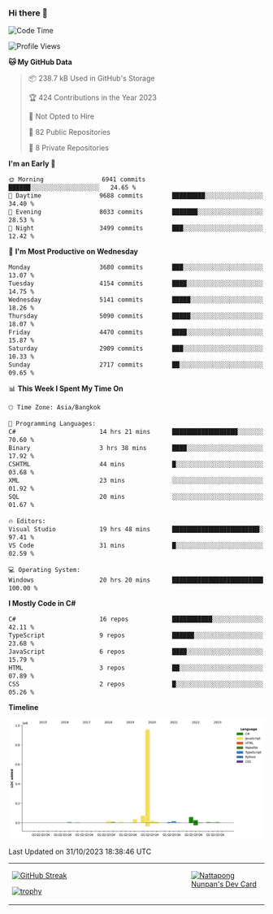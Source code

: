 ### Hi there 👋

<!--START_SECTION:waka-->
![Code Time](http://img.shields.io/badge/Code%20Time-1%2C213%20hrs%207%20mins-blue)

![Profile Views](http://img.shields.io/badge/Profile%20Views-0-blue)

**🐱 My GitHub Data** 

> 📦 238.7 kB Used in GitHub's Storage 
 > 
> 🏆 424 Contributions in the Year 2023
 > 
> 🚫 Not Opted to Hire
 > 
> 📜 82 Public Repositories 
 > 
> 🔑 8 Private Repositories 
 > 
**I'm an Early 🐤** 

```text
🌞 Morning                6941 commits        ██████░░░░░░░░░░░░░░░░░░░   24.65 % 
🌆 Daytime                9688 commits        █████████░░░░░░░░░░░░░░░░   34.40 % 
🌃 Evening                8033 commits        ███████░░░░░░░░░░░░░░░░░░   28.53 % 
🌙 Night                  3499 commits        ███░░░░░░░░░░░░░░░░░░░░░░   12.42 % 
```
📅 **I'm Most Productive on Wednesday** 

```text
Monday                   3680 commits        ███░░░░░░░░░░░░░░░░░░░░░░   13.07 % 
Tuesday                  4154 commits        ████░░░░░░░░░░░░░░░░░░░░░   14.75 % 
Wednesday                5141 commits        █████░░░░░░░░░░░░░░░░░░░░   18.26 % 
Thursday                 5090 commits        █████░░░░░░░░░░░░░░░░░░░░   18.07 % 
Friday                   4470 commits        ████░░░░░░░░░░░░░░░░░░░░░   15.87 % 
Saturday                 2909 commits        ███░░░░░░░░░░░░░░░░░░░░░░   10.33 % 
Sunday                   2717 commits        ██░░░░░░░░░░░░░░░░░░░░░░░   09.65 % 
```


📊 **This Week I Spent My Time On** 

```text
🕑︎ Time Zone: Asia/Bangkok

💬 Programming Languages: 
C#                       14 hrs 21 mins      ██████████████████░░░░░░░   70.60 % 
Binary                   3 hrs 38 mins       ████░░░░░░░░░░░░░░░░░░░░░   17.92 % 
CSHTML                   44 mins             █░░░░░░░░░░░░░░░░░░░░░░░░   03.68 % 
XML                      23 mins             ░░░░░░░░░░░░░░░░░░░░░░░░░   01.92 % 
SQL                      20 mins             ░░░░░░░░░░░░░░░░░░░░░░░░░   01.67 % 

🔥 Editors: 
Visual Studio            19 hrs 48 mins      ████████████████████████░   97.41 % 
VS Code                  31 mins             █░░░░░░░░░░░░░░░░░░░░░░░░   02.59 % 

💻 Operating System: 
Windows                  20 hrs 20 mins      █████████████████████████   100.00 % 
```

**I Mostly Code in C#** 

```text
C#                       16 repos            ███████████░░░░░░░░░░░░░░   42.11 % 
TypeScript               9 repos             ██████░░░░░░░░░░░░░░░░░░░   23.68 % 
JavaScript               6 repos             ████░░░░░░░░░░░░░░░░░░░░░   15.79 % 
HTML                     3 repos             ██░░░░░░░░░░░░░░░░░░░░░░░   07.89 % 
CSS                      2 repos             █░░░░░░░░░░░░░░░░░░░░░░░░   05.26 % 
```



**Timeline**

![Lines of Code chart](https://raw.githubusercontent.com/aixasz/aixasz/main/assets/bar_graph.png)


 Last Updated on 31/10/2023 18:38:46 UTC
<!--END_SECTION:waka-->

<table>
<tr>
<td width="70%" valign="top">
 
 [![GitHub Streak](http://github-readme-streak-stats.herokuapp.com?user=aixasz&theme=github-dark&hide_border=true&date_format=%5BY%20%5DM%20j)](https://git.io/streak-stats)

 [![trophy](https://github-profile-trophy.vercel.app/?username=aixasz&theme=onedark)](https://github.com/ryo-ma/github-profile-trophy)
 </td>
<td width="30%" valign="top">
 
<a href="https://app.daily.dev/aixasz"><img src="https://api.daily.dev/devcards/403207936e6547c9a85ea449e9f3abe8.png?r=re8" alt="Nattapong Nunpan's Dev Card"/></a>

 </td>
</tr>
</table>
 
